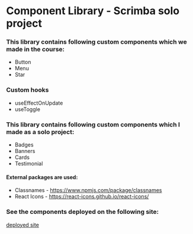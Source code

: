 # Component Library - Scrimba solo project

### This library contains following custom components which we made in the course:
- Button
- Menu
- Star

### Custom hooks 
- useEffectOnUpdate
- useToggle

### This library contains following custom components which I made as a solo project:
- Badges
- Banners
- Cards
- Testimonial


#### External packages are used:
- Classnames - https://www.npmjs.com/package/classnames
- React Icons - https://react-icons.github.io/react-icons/

### See the components deployed on the following site:
[deployed site](https://jan-blaska-scrimba-react-components.netlify.app/)

